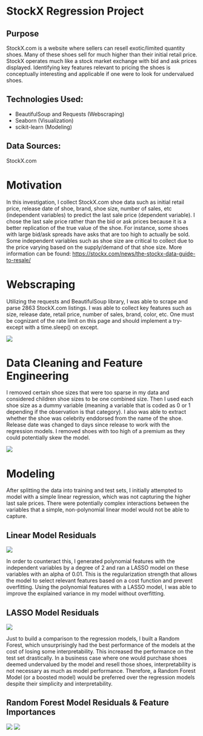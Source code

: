 # StockX Regression Project
## Purpose
StockX.com is a website where sellers can resell exotic/limited quantity shoes. Many of these shoes sell for much higher than their initial retail price. StockX operates much like a stock market exchange with bid and ask prices displayed. Identifying key features relevant to pricing the shoes is conceptually interesting and applicable if one were to look for undervalued shoes.

## Technologies Used:
* BeautifulSoup and Requests (Webscraping)
* Seaborn (Visualization)
* scikit-learn (Modeling)

## Data Sources:
StockX.com

# Motivation
In this investigation, I collect StockX.com shoe data such as initial retail price, release date of shoe, brand, shoe size, number of sales, etc (independent variables) to predict the last sale price (dependent variable). I chose the last sale price rather than the bid or ask prices because it is a better replication of the true value of the shoe. For instance, some shoes with large bid/ask spreads have asks that are too high to actually be sold. Some independent variables such as shoe size are critical to collect due to the price varying based on the supply/demand of that shoe size. More information can be found: https://stockx.com/news/the-stockx-data-guide-to-resale/ 

# Webscraping
Utilizing the requests and BeautifulSoup library, I was able to scrape and parse 2863 StockX.com listings. I was able to collect key features such as size, release date, retail price, number of sales, brand, color, etc. One must be cognizant of the rate limit on this page and should implement a try-except with a time.sleep() on except.

![](images/Picture4.png)

# Data Cleaning and Feature Engineering
I removed certain shoe sizes that were too sparse in my data and considered children shoe sizes to be one combined size. Then I used each shoe size as a dummy variable (meaning a variable that is coded as 0 or 1 depending if the observation is that category). I also was able to extract whether the shoe was celebrity enddorsed from the name of the shoe. Release date was changed to days since release to work with the regression models. I removed shoes with too high of a premium as they could potentially skew the model.

![](images/Picture1.png)

# Modeling
After splitting the data into training and test sets, I initially attempted to model with a simple linear regression, which was not capturing the higher last sale prices. There were potentially complex interactions between the variables that a simple, non-polynomial linear model would not be able to capture. 

## Linear Model Residuals
![](images/simplelinear.png)

In order to counteract this, I generated polynomial features with the independent variables by a degree of 2 and ran a LASSO model on these variables with an alpha of 0.01. This is the regularization strength that allows the model to select relevant features based on a cost function and prevent overfitting. Using the polynomial features with a LASSO model, I was able to improve the explained variance in my model without overfitting. 

## LASSO Model Residuals
![](images/lasso.png)

Just to build a comparison to the regression models, I built a Random Forest, which unsurprisingly had the best performance of the models at the cost of losing some interpretability. This increased the performance on the test set drastically. In a business case where one would purchase shoes deemed undervalued by the model and resell those shoes, interpretability is not necessary as much as model performance. Therefore, a Random Forest Model (or a boosted model) would be preferred over the regression models despite their simplicity and interpretability.

## Random Forest Model Residuals & Feature Importances
![](images/randomforest.png)
![](images/FeatureImportanceGraph.png)
